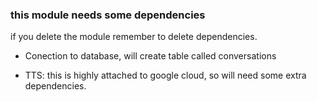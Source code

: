 ### this module needs some dependencies

if you delete the module remember to delete dependencies.

- Conection to database, will create table called conversations

- TTS: this is highly attached to google cloud, so will need some extra dependencies.
